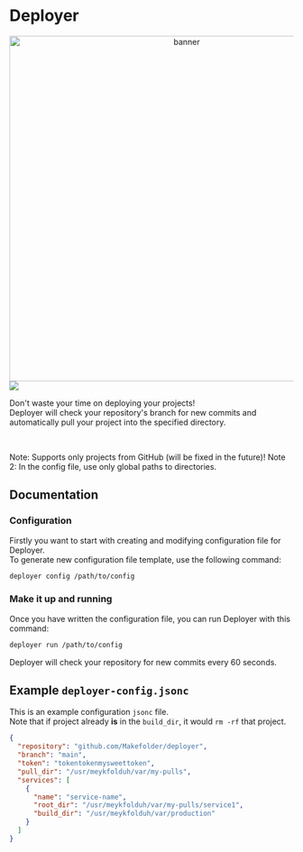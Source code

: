# Deployer

<div align="center">
    <img width="613" alt="banner" src="https://github.com/user-attachments/assets/8fe8c719-746b-4241-b0ff-cf40284ed921">
</div>

<div align="left">
    <img src="https://img.shields.io/badge/Rust-DDA484?logo=Rust&logoColor=white" />
    <!-- <img src="https://img.shields.io/badge/NodeJS-5FA04E?logo=Node.js&logoColor=white" />
    <img src="https://img.shields.io/badge/Spring_Boot-6DB33F?logo=Spring%20Boot&logoColor=white" />
    <img src="https://img.shields.io/badge/Go-00ADD8?logo=Go&logoColor=white" />
    <img src="https://img.shields.io/badge/Ruby-CC342D?logo=Ruby&logoColor=white" />
    <img src="https://img.shields.io/badge/Elixir-4B275F?logo=Elixir&logoColor=white" />
    <img src="https://img.shields.io/badge/Gleam-FF5CAA?logo=Gleam&logoColor=white" /> -->
</div>

Don't waste your time on deploying your projects! <br />
Deployer will check your repository's branch for new commits
and automatically pull your project into the specified directory.

<br/>

Note: Supports only projects from GitHub (will be fixed in the future)!
Note 2: In the config file, use only global paths to directories.

## Documentation

### Configuration

Firstly you want to start with creating and modifying configuration file for Deployer. <br />
To generate new configuration file template, use the following command:

```Bash
deployer config /path/to/config
```

### Make it up and running

Once you have written the configuration file, you can run Deployer with this command:

```Bash
deployer run /path/to/config
```

Deployer will check your repository for new commits every 60 seconds.

## Example `deployer-config.jsonc`

This is an example configuration `jsonc` file.  
Note that if project already **is** in the `build_dir`, it
would `rm -rf` that project.

```json
{
  "repository": "github.com/Makefolder/deployer",
  "branch": "main",
  "token": "tokentokenmysweettoken",
  "pull_dir": "/usr/meykfolduh/var/my-pulls",
  "services": [
    {
      "name": "service-name",
      "root_dir": "/usr/meykfolduh/var/my-pulls/service1",
      "build_dir": "/usr/meykfolduh/var/production"
    }
  ]
}
```
